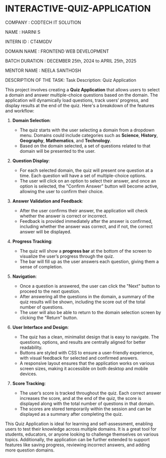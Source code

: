 # INTERACTIVE-QUIZ-APPLICATION

COMPANY             : CODTECH IT SOLUTION

NAME                : HARINI S

INTERN ID           : CT4MGDV

DOMAIN NAME         : FRONTEND WEB DEVELOPMENT 

BATCH DURATION      : DECEMBER 25th, 2024 to APRIL 25th, 2025

MENTOR NAME         : NEELA SANTHOSH

DESCRIPTION OF THE TASK:
Task Description: Quiz Application

This project involves creating a **Quiz Application** that allows users to select a domain and answer multiple-choice questions based on the domain. The application will dynamically load questions, track users’ progress, and display results at the end of the quiz. Here's a breakdown of the features and workflow:

1. **Domain Selection**: 
   - The quiz starts with the user selecting a domain from a dropdown menu. Domains could include categories such as **Science**, **History**, **Geography**, **Mathematics**, and **Technology**.
   - Based on the domain selected, a set of questions related to that domain will be presented to the user.

2. **Question Display**: 
   - For each selected domain, the quiz will present one question at a time. Each question will have a set of multiple-choice options.
   - The user will click on an option to select their answer, and once an option is selected, the "Confirm Answer" button will become active, allowing the user to confirm their choice.

3. **Answer Validation and Feedback**: 
   - After the user confirms their answer, the application will check whether the answer is correct or incorrect.
   - Feedback is provided immediately after the answer is confirmed, including whether the answer was correct, and if not, the correct answer will be displayed.

4. **Progress Tracking**: 
   - The quiz will show a **progress bar** at the bottom of the screen to visualize the user’s progress through the quiz.
   - The bar will fill up as the user answers each question, giving them a sense of completion.

5. **Navigation**: 
   - Once a question is answered, the user can click the "Next" button to proceed to the next question.
   - After answering all the questions in the domain, a summary of the quiz results will be shown, including the score out of the total number of questions.
   - The user will also be able to return to the domain selection screen by clicking the "Return" button.

6. **User Interface and Design**:
   - The quiz has a clean, minimalist design that is easy to navigate. The questions, options, and results are centrally aligned for better readability.
   - Buttons are styled with CSS to ensure a user-friendly experience, with visual feedback for selected and confirmed answers.
   - A responsive layout ensures that the application works on various screen sizes, making it accessible on both desktop and mobile devices.

7. **Score Tracking**:
   - The user’s score is tracked throughout the quiz. Each correct answer increases the score, and at the end of the quiz, the score is displayed along with the total number of questions in that domain.
   - The scores are stored temporarily within the session and can be displayed as a summary after completing the quiz.

This Quiz Application is ideal for learning and self-assessment, enabling users to test their knowledge across multiple domains. It is a great tool for students, educators, or anyone looking to challenge themselves on various topics. Additionally, the application can be further extended to support features like saving progress, reviewing incorrect answers, and adding more question domains.
